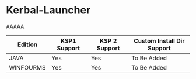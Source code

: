 # Kerbal-Launcher
AAAAA

|Edition|KSP1 Support|KSP 2 Support|Custom Install Dir Support
|-----|--------------|-------------|-----------|
|JAVA|Yes|Yes|To Be Added
|WINFOURMS|Yes|Yes|To Be Added

